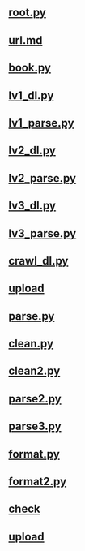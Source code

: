 ## [root.py](./root.py)

## [url.md](./url.md)

## [book.py](./book.py)

## [lv1_dl.py](./lv1_dl.py)

## [lv1_parse.py](./lv1_parse.py)

## [lv2_dl.py](./lv2_dl.py)

## [lv2_parse.py](./lv2_parse.py)

## [lv3_dl.py](./lv3_dl.py)

## [lv3_parse.py](./lv3_parse.py)

## [crawl_dl.py](./crawl_dl.py)

## [upload](./upload.py)

## [parse.py](./parse.py)

## [clean.py](./clean.py)

## [clean2.py](./clean2.py)

## [parse2.py](./parse2.py)

## [parse3.py](./parse3.py)

## [format.py](./format.py)

## [format2.py](./format2.py)

## [check](./check.py)

## [upload](./upload.py)
